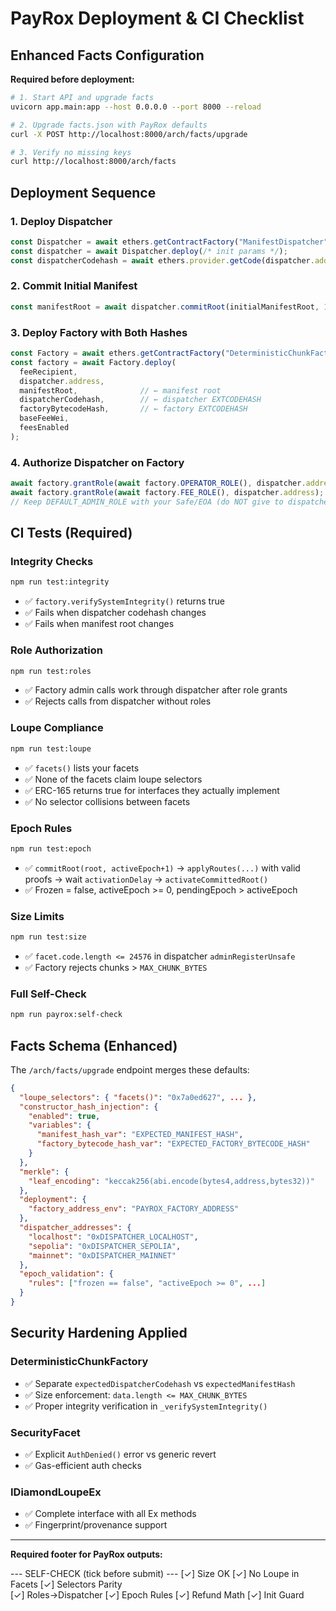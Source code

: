 # PayRox Deployment & CI Checklist

## Enhanced Facts Configuration

**Required before deployment:**
```bash
# 1. Start API and upgrade facts
uvicorn app.main:app --host 0.0.0.0 --port 8000 --reload

# 2. Upgrade facts.json with PayRox defaults  
curl -X POST http://localhost:8000/arch/facts/upgrade

# 3. Verify no missing keys
curl http://localhost:8000/arch/facts
```

## Deployment Sequence

### 1. Deploy Dispatcher
```typescript
const Dispatcher = await ethers.getContractFactory("ManifestDispatcher");
const dispatcher = await Dispatcher.deploy(/* init params */);
const dispatcherCodehash = await ethers.provider.getCode(dispatcher.address).then(c => ethers.utils.keccak256(c));
```

### 2. Commit Initial Manifest  
```typescript
const manifestRoot = await dispatcher.commitRoot(initialManifestRoot, 1);
```

### 3. Deploy Factory with Both Hashes
```typescript
const Factory = await ethers.getContractFactory("DeterministicChunkFactory");
const factory = await Factory.deploy(
  feeRecipient,
  dispatcher.address,
  manifestRoot,              // ← manifest root
  dispatcherCodehash,        // ← dispatcher EXTCODEHASH  
  factoryBytecodeHash,       // ← factory EXTCODEHASH
  baseFeeWei,
  feesEnabled
);
```

### 4. Authorize Dispatcher on Factory
```typescript
await factory.grantRole(await factory.OPERATOR_ROLE(), dispatcher.address);
await factory.grantRole(await factory.FEE_ROLE(), dispatcher.address);
// Keep DEFAULT_ADMIN_ROLE with your Safe/EOA (do NOT give to dispatcher)
```

## CI Tests (Required)

### Integrity Checks
```bash
npm run test:integrity
```
- ✅ `factory.verifySystemIntegrity()` returns true
- ✅ Fails when dispatcher codehash changes  
- ✅ Fails when manifest root changes

### Role Authorization
```bash  
npm run test:roles
```
- ✅ Factory admin calls work through dispatcher after role grants
- ✅ Rejects calls from dispatcher without roles

### Loupe Compliance
```bash
npm run test:loupe  
```
- ✅ `facets()` lists your facets
- ✅ None of the facets claim loupe selectors
- ✅ ERC-165 returns true for interfaces they actually implement
- ✅ No selector collisions between facets

### Epoch Rules
```bash
npm run test:epoch
```
- ✅ `commitRoot(root, activeEpoch+1)` → `applyRoutes(...)` with valid proofs → wait `activationDelay` → `activateCommittedRoot()`
- ✅ Frozen = false, activeEpoch >= 0, pendingEpoch > activeEpoch

### Size Limits
```bash
npm run test:size
```
- ✅ `facet.code.length <= 24576` in dispatcher `adminRegisterUnsafe`
- ✅ Factory rejects chunks > `MAX_CHUNK_BYTES` 

### Full Self-Check
```bash
npm run payrox:self-check
```

## Facts Schema (Enhanced)

The `/arch/facts/upgrade` endpoint merges these defaults:

```json
{
  "loupe_selectors": { "facets()": "0x7a0ed627", ... },
  "constructor_hash_injection": {
    "enabled": true,
    "variables": {
      "manifest_hash_var": "EXPECTED_MANIFEST_HASH",
      "factory_bytecode_hash_var": "EXPECTED_FACTORY_BYTECODE_HASH"
    }
  },
  "merkle": {
    "leaf_encoding": "keccak256(abi.encode(bytes4,address,bytes32))"
  },
  "deployment": {
    "factory_address_env": "PAYROX_FACTORY_ADDRESS"
  },
  "dispatcher_addresses": {
    "localhost": "0xDISPATCHER_LOCALHOST",
    "sepolia": "0xDISPATCHER_SEPOLIA",
    "mainnet": "0xDISPATCHER_MAINNET"
  },
  "epoch_validation": {
    "rules": ["frozen == false", "activeEpoch >= 0", ...]
  }
}
```

## Security Hardening Applied

### DeterministicChunkFactory  
- ✅ Separate `expectedDispatcherCodehash` vs `expectedManifestHash`
- ✅ Size enforcement: `data.length <= MAX_CHUNK_BYTES`
- ✅ Proper integrity verification in `_verifySystemIntegrity()`

### SecurityFacet
- ✅ Explicit `AuthDenied()` error vs generic revert
- ✅ Gas-efficient auth checks

### IDiamondLoupeEx
- ✅ Complete interface with all Ex methods
- ✅ Fingerprint/provenance support

---

**Required footer for PayRox outputs:**

--- SELF-CHECK (tick before submit) ---
[✓] Size OK   [✓] No Loupe in Facets   [✓] Selectors Parity  
[✓] Roles→Dispatcher   [✓] Epoch Rules   [✓] Refund Math
[✓] Init Guard
